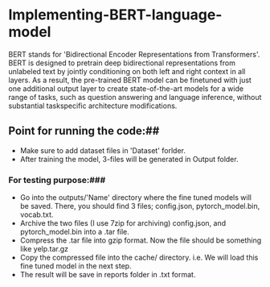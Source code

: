 # Implementing-BERT-language-model

BERT stands for 'Bidirectional Encoder Representations from Transformers'. BERT is designed to pretrain deep bidirectional representations 
from unlabeled text by jointly conditioning on both left and right context in all layers. As a result, the pre-trained BERT model can be 
finetuned with just one additional output layer to create state-of-the-art models for a wide range of tasks, such as question answering and
language inference, without substantial taskspecific architecture modifications.

## Point for running the code:##
* Make sure to add dataset files in 'Dataset' forlder.
* After training the model, 3-files will be generated in Output folder. 
### For testing purpose:###
* Go into the outputs/'Name' directory where the fine tuned models will be saved. There, you should find 3 files; config.json, 
  pytorch_model.bin, vocab.txt.
* Archive the two files (I use 7zip for archiving) config.json, and pytorch_model.bin into a .tar file.
* Compress the .tar file into gzip format. Now the file should be something like yelp.tar.gz
* Copy the compressed file into the cache/ directory. i.e. We will load this fine tuned model in the next step.
* The result will be save in reports folder in .txt format.
